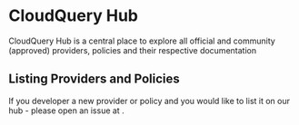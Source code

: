 # CloudQuery Hub

CloudQuery Hub is a central place to explore all official and community (approved) providers, policies and their respective documentation

## Listing Providers and Policies

If you developer a new provider or policy and you would like to list it on our hub - please open an issue at .